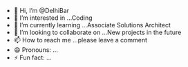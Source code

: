 - 👋 Hi, I’m @DelhiBar
- 👀 I’m interested in ...Coding 
- 🌱 I’m currently learning ...Associate Solutions Architect 
- 💞️ I’m looking to collaborate on ...New projects in the future 
- 📫 How to reach me ...please leave a comment
- 😄 Pronouns: ...
- ⚡ Fun fact: ...

<!---
DelhiBar/DelhiBar is a ✨ special ✨ repository because its `README.md` (this file) appears on your GitHub profile.
You can click the Preview link to take a look at your changes.
--->
